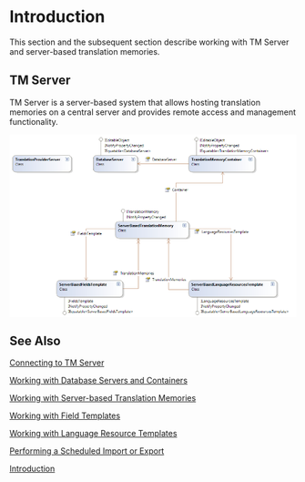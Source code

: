 Introduction
===
This section and the subsequent section describe working with TM Server and server-based translation memories.

TM Server
----
TM Server is a server-based system that allows hosting translation memories on a central server and provides remote access and management functionality.


<img style="display:block; " src="images/TMServer.png"/>

See Also
--------
[Connecting to TM Server](connecting_to_tm_server.md)

[Working with Database Servers and Containers](working_with_database_servers_and_containers.md)

[Working with Server-based Translation Memories](working_with_server_based_translation_memories.md)

[Working with Field Templates](working_with_field_templates.md)

[Working with Language Resource Templates](working_with_language_resource_templates.md)

[Performing a Scheduled Import or Export](performing_a_scheduled_import_or_export.md)

[Introduction](working_with_translation_memories.md)